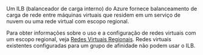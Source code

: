 Um ILB (balanceador de carga interno) do Azure fornece balanceamento de carga de rede entre máquinas virtuais que residem em um serviço de nuvem ou uma rede virtual com escopo regional.

Para obter informações sobre o uso e a configuração de redes virtuais com um escopo regional, veja [Redes Virtuais Regionais](../articles/virtual-network/virtual-networks-migrate-to-regional-vnet.md). Redes virtuais existentes configuradas para um grupo de afinidade não podem usar o ILB.


<!--HONumber=Nov16_HO2-->


